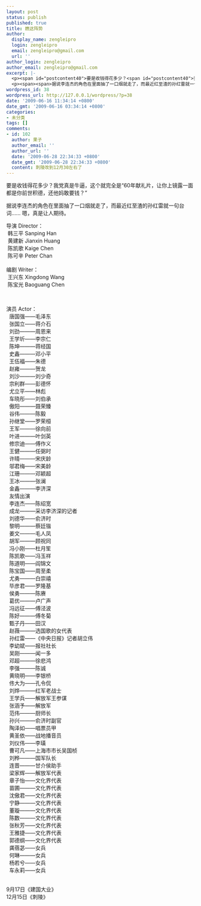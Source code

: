 ```yaml
---
layout: post
status: publish
published: true
title: 瞧这阵势
author:
  display_name: zengleipro
  login: zengleipro
  email: zengleipro@gmail.com
  url: ''
author_login: zengleipro
author_email: zengleipro@gmail.com
excerpt: |-
  <p><span id="postcontent40">要是收钱得花多少？<span id="postcontent40">我党真是牛逼，</span><span id="postcontent21">这个就完全是&ldquo;60年献礼片，让你上镜露一面都是你前世积德，还他妈敢要钱？&rdquo;</span></span></p>
  <p><span><span>据说李连杰的角色在里面抽了一口烟就走了，而最近红至渣的孙红雷就一句台词&hellip;&hellip;</span> 嗯，真是让人期待。</span><br /><br />导演 Director：<br />&nbsp;韩三平 Sanping Han<br />&nbsp;黄建新 Jianxin Huang<br />&nbsp;陈凯歌 Kaige Chen<br />&nbsp;陈可辛 Pet...</p>
wordpress_id: 38
wordpress_url: http://127.0.0.1/wordpress/?p=38
date: '2009-06-16 11:34:14 +0800'
date_gmt: '2009-06-16 03:34:14 +0800'
categories:
- 未分类
tags: []
comments:
- id: 102
  author: 果子
  author_email: ''
  author_url: ''
  date: '2009-06-28 22:34:33 +0800'
  date_gmt: '2009-06-28 22:34:33 +0800'
  content: 刺陵改到12月30左右了
---
```

<p><span id="postcontent40">要是收钱得花多少？<span id="postcontent40">我党真是牛逼，</span><span id="postcontent21">这个就完全是&ldquo;60年献礼片，让你上镜露一面都是你前世积德，还他妈敢要钱？&rdquo;</span></span></p>
<p><span><span>据说李连杰的角色在里面抽了一口烟就走了，而最近红至渣的孙红雷就一句台词&hellip;&hellip;</span> 嗯，真是让人期待。</span></p>
<p><span>导演 Director：<br />&nbsp;韩三平 Sanping Han<br />&nbsp;黄建新 Jianxin Huang<br />&nbsp;陈凯歌 Kaige Chen<br />&nbsp;陈可辛 Peter Chan<br /><br />编剧 Writer：<br />&nbsp;王兴东 Xingdong Wang<br />&nbsp;陈宝光 Baoguang Chen<br /></span></p>
<p>&nbsp;</p>
<p><span>演员 Actor：<br />&nbsp;&nbsp;唐国强&mdash;&mdash;毛泽东<br />&nbsp;&nbsp;张国立&mdash;&mdash;蒋介石<br />&nbsp;&nbsp;刘劲&mdash;&mdash;&mdash;周恩来<br />&nbsp;&nbsp;王学圻&mdash;&mdash;李宗仁<br />&nbsp;&nbsp;陈坤&mdash;&mdash;&mdash;蒋经国 <br />&nbsp;&nbsp;史鑫&mdash;&mdash;&mdash;邓小平<br />&nbsp;&nbsp;王伍福&mdash;&mdash;朱德 <br />&nbsp;&nbsp;赵雍&mdash;&mdash;&mdash;贺龙 <br />&nbsp;&nbsp;刘沙&mdash;&mdash;&mdash;刘少奇<br />&nbsp;&nbsp;宗利群&mdash;&mdash;彭德怀<br />&nbsp;&nbsp;尤立平&mdash;&mdash;林彪<br />&nbsp;&nbsp;车晓彤&mdash;&mdash;刘伯承<br />&nbsp;&nbsp;傲阳&mdash;&mdash;&mdash;聂荣臻<br />&nbsp;&nbsp;谷伟&mdash;&mdash;&mdash;陈毅<br />&nbsp;&nbsp;孙继堂&mdash;&mdash;罗荣桓<br />&nbsp;&nbsp;王军&mdash;&mdash;&mdash;徐向前 <br />&nbsp;&nbsp;叶进&mdash;&mdash;&mdash;叶剑英 <br />&nbsp;&nbsp;修宗迪&mdash;&mdash;傅作义 <br />&nbsp;&nbsp;王健&mdash;&mdash;&mdash;任弼时 <br />&nbsp;&nbsp;许晴&mdash;&mdash;&mdash;宋庆龄 <br />&nbsp;&nbsp;邬君梅&mdash;&mdash;宋美龄 <br />&nbsp;&nbsp;江珊&mdash;&mdash;&mdash;邓颖超 <br />&nbsp;&nbsp;王冰&mdash;&mdash;&mdash;张澜 <br />&nbsp;&nbsp;金鑫&mdash;&mdash;&mdash;李济深 <br />&nbsp;&nbsp;友情出演<br />&nbsp;&nbsp;李连杰&mdash;&mdash;陈绍宽 <br />&nbsp;&nbsp;成龙&mdash;&mdash;&mdash;采访李济深的记者<br />&nbsp;&nbsp;刘德华&mdash;&mdash;俞济时 <br />&nbsp;&nbsp;黎明&mdash;&mdash;&mdash;蔡廷锴 <br />&nbsp;&nbsp;姜文&mdash;&mdash;&mdash;毛人凤<br />&nbsp;&nbsp;胡军&mdash;&mdash;&mdash;顾祝同<br />&nbsp;&nbsp;冯小刚&mdash;&mdash;杜月笙<br />&nbsp;&nbsp;陈凯歌&mdash;&mdash;冯玉祥<br />&nbsp;&nbsp;陈道明&mdash;&mdash;阎锦文<br />&nbsp;&nbsp;陈宝国&mdash;&mdash;周至柔<br />&nbsp;&nbsp;尤勇&mdash;&mdash;&mdash;白崇禧<br />&nbsp;&nbsp;毕彦君&mdash;&mdash;罗隆基<br />&nbsp;&nbsp;侯勇&mdash;&mdash;&mdash;陈赓<br />&nbsp;&nbsp;葛优&mdash;&mdash;&mdash;卢广声<br />&nbsp;&nbsp;冯远征&mdash;&mdash;傅泾波 <br />&nbsp;&nbsp;陈好&mdash;&mdash;&mdash;傅冬菊 <br />&nbsp;&nbsp;甄子丹&mdash;&mdash;田汉<br />&nbsp;&nbsp;赵薇&mdash;&mdash;&mdash;选国歌的女代表<br />&nbsp;&nbsp;孙红雷&mdash;&mdash;《中央日报》记者胡立伟<br />&nbsp;&nbsp;李幼斌&mdash;&mdash;报社社长<br />&nbsp;&nbsp;吴刚&mdash;&mdash;&mdash;闻一多<br />&nbsp;&nbsp;邓超&mdash;&mdash;&mdash;徐悲鸿<br />&nbsp;&nbsp;李强&mdash;&mdash;&mdash;陈诚<br />&nbsp;&nbsp;黄晓明&mdash;&mdash;李银桥 <br />&nbsp;&nbsp;佟大为&mdash;&mdash;孔令侃<br />&nbsp;&nbsp;刘烨&mdash;&mdash;&mdash;红军老战士<br />&nbsp;&nbsp;王学兵&mdash;&mdash;解放军王参谋<br />&nbsp;&nbsp;张涵予&mdash;&mdash;解放军<br />&nbsp;&nbsp;范伟&mdash;&mdash;&mdash;厨师长<br />&nbsp;&nbsp;孙兴&mdash;&mdash;&mdash;俞济时副官<br />&nbsp;&nbsp;陶泽如&mdash;&mdash;唱票员甲<br />&nbsp;&nbsp;黄圣依&mdash;&mdash;战地播音员<br />&nbsp;&nbsp;刘仪伟&mdash;&mdash;李璜<br />&nbsp;&nbsp;曹可凡&mdash;&mdash;上海市市长吴国桢<br />&nbsp;&nbsp;刘桦&mdash;&mdash;&mdash;国军队长<br />&nbsp;&nbsp;连晋&mdash;&mdash;&mdash;甘介侯助手<br />&nbsp;&nbsp;梁家辉&mdash;&mdash;解放军代表<br />&nbsp;&nbsp;章子怡&mdash;&mdash;文化界代表<br />&nbsp;&nbsp;苗圃&mdash;&mdash;&mdash;文化界代表<br />&nbsp;&nbsp;沈傲君&mdash;&mdash;文化界代表<br />&nbsp;&nbsp;宁静&mdash;&mdash;&mdash;文化界代表<br />&nbsp;&nbsp;董璇&mdash;&mdash;&mdash;文化界代表<br />&nbsp;&nbsp;陈数&mdash;&mdash;&mdash;文化界代表<br />&nbsp;&nbsp;张秋芳&mdash;&mdash;文化界代表<br />&nbsp;&nbsp;王雅捷&mdash;&mdash;文化界代表<br />&nbsp;&nbsp;郭德纲&mdash;&mdash;文化界代表<br />&nbsp;&nbsp;龚蓓苾&mdash;&mdash;女兵<br />&nbsp;&nbsp;何琳&mdash;&mdash;&mdash;女兵<br />&nbsp;&nbsp;杨若兮&mdash;&mdash;女兵<br />&nbsp;&nbsp;车永莉&mdash;&mdash;女兵</span><br />
<script type="text/javascript"></script><br />
</p>
<p>9月17日《建国大业》<br />12月15日《刺陵》<br />
<script type="text/javascript"></script><br />
<br />
<!----></p>
